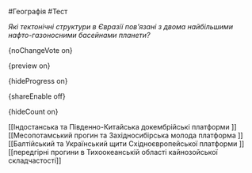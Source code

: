 #Географія #Тест

*Які тектонічні структури в Євразії пов’язані з двома найбільшими нафто-газоносними басейнами планети?*

{noChangeVote on}

{preview on}

{hideProgress on}

{shareEnable off}

{hideCount on}

[[Індостанська та Південно-Китайська докембрійські платформи ]]
[[Месопотамський прогин та Західносибірська молода платформа ]]
[[Балтійський та Український щити Східноєвропейської платформи ]]
[[передгірні прогини в Тихоокеанській області кайнозойської складчастості]]
